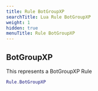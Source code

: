 ```yaml
---
title: Rule BotGroupXP
searchTitle: Lua Rule BotGroupXP
weight: 1
hidden: true
menuTitle: Rule BotGroupXP
---
```

## BotGroupXP

This represents a BotGroupXP Rule
```lua
Rule.BotGroupXP
```